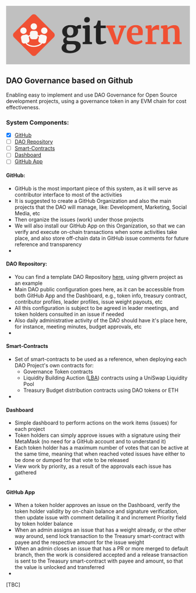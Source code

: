 ![gitvern logo](https://github.com/gitvern/media/raw/master/logo/logo-text-bg.png)

## DAO Governance based on Github

Enabling easy to implement and use DAO Governance for Open Source development projects, using a governance token in any EVM chain for cost effectiveness.

### System Components:

- [x] [GitHub](#github)
- [ ] [DAO Repository](#dao-repository)
- [ ] [Smart-Contracts](#smart-contracts)
- [ ] [Dashboard](#dashboard)
- [ ] [GitHub App](#github-app)

#### GitHub:

- GitHub is the most important piece of this system, as it will serve as contributor interface to most of the activities
- It is suggested to create a GitHub Organization and also the main projects that the DAO will manage, like: Development, Marketing, Social Media, etc
- Then organize the issues (work) under those projects
- We will also install our GitHub App on this Organization, so that we can verify and execute on-chain transactions when some activities take place, and also store off-chain data in GitHub issue comments for future reference and transparency
- 

#### DAO Repository:

- You can find a template DAO Repository [here](https://github.com/gitvern/dao), using gitvern project as an example
- Main DAO public configuration goes here, as it can be accessible from both GitHub App and the Dashboard, e.g., token info, treasury contract, contributor profiles, leader profiles, issue weight payouts, etc
- All this configuration is subject to be agreed in leader meetings, and token holders consulted in an issue if needed
- Also daily administrative activity of the DAO should have it's place here, for instance, meeting minutes, budget approvals, etc
- 

#### Smart-Contracts

- Set of smart-contracts to be used as a reference, when deploying each DAO Project's own contracts for:
    - Governance Token contracts
    - Liquidity Building Auction ([LBA](LBA.md)) contracts using a UniSwap Liquidity Pool
    - Treasury Budget distribution contracts using DAO tokens or ETH
- 

#### Dashboard

- Simple dashboard to perform actions on the work items (issues) for each project
- Token holders can simply approve issues with a signature using their MetaMask (no need for a GitHub account and to understand it)
- Each token holder has a maximum number of votes that can be active at the same time, meaning that when reached voted issues have either to be done or dumped for that vote to be released
- View work by priority, as a result of the approvals each issue has gathered
- 

#### GitHub App

- When a token holder approves an issue on the Dashboard, verify the token holder validity by on-chain balance and signature verification, then update issue with comment detailing it and increment Priority field by token holder balance
- When an admin assigns an issue that has a weight already, or the other way around, send lock transaction to the Treasury smart-contract with payee and the respective amount for the issue weight
- When an admin closes an issue that has a PR or more merged to default branch, then the work is considered accepted and a release transaction is sent to the Treasury smart-contract with payee and amount, so that the value is unlocked and transferred
- 


[TBC]

